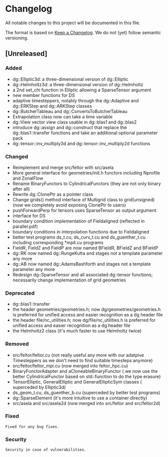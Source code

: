 # Changelog
All notable changes to this project will be documented in this file.

The format is based on [Keep a Changelog](https://keepachangelog.com/en/1.0.0/).
We do not (yet) follow semantic versioning.

## [Unreleased]
### Added
- dg::Elliptic3d: a three-dimensional version of dg::Elliptic
- dg::Helmholtz3d: a three-dimensional version of dg::Helmholtz
- a 2nd set\_chi function in Elliptic allowing a SparseTensor argument
- new member functions for DS
- adaptive timesteppers, notably through the dg::Adaptive and dg::ERKStep and
  dg::ARKStep classes
- dg::ButcherTableau and dg::ConvertsToButcherTableau
- Extrapolation class now can take a time variable
- dg::View vector view class usable in dg::blas1 and dg::blas2
- introduce dg::assign and dg::construct that replace the dg::blas1::transfer
  functions and take an additional optional parameter pack
- dg::tensor::inv\_multiply3d and dg::tensor::inv\_multiply2d functions

### Changed
- Reimplement and merge src/feltor with src/asela
- More general interface for geometries/init.h functors including Nprofile and
  ZonalFlow
- Rename BinaryFunctors to CylindricalFunctors (they are not only binary after all)
- Rewrite dg::ClonePtr as a pointer class
- Change grids() method interface of Multigrid class to grid(unsigned) (now we
  completely avoid exposing ClonePtr to users)
- pushForwardPerp for tensors uses SparseTensor as output argument
- interface for DS
- boundary condition implementation of Fieldaligned (reflected in parallel.pdf)
- boundary conditions in interpolation functions due to Fieldaligned
- better test programs ds\_t.cu, ds\_curv\_t.cu and ds\_guenther\_t.cu
  including corresponding \*mpit.cu programs
- FieldR, FieldZ and FieldP are now named BFieldR, BFieldZ and BFieldP
- dg::RK now named dg::RungeKutta and stages not a template parameter any more
- dg::AB now named dg::AdamsBashforth and stages not a template parameter any more
- Redesign dg::SparseTensor and all associated dg::tensor functions;
  necessarily change implementation of grid geometries

### Deprecated
- dg::blas1::transfer
- the header geometries/geometries.h; now dg/geometries/geometries.h is
  preferred for unified access and easier recognition as a dg header file
- the header file/nc\_utilities.h; now dg/file/nc\_utilities.h is preferred for
  unified access and easier recognition as a dg header file
- the Helmholtz2 class (it's much faster to use Helmholtz twice)

### Removed
- src/feltor/feltor.cu (not really useful any more with our adatpive
  Timesteppers as we don't need to find suitable timesteps anymore)
- src/feltor/feltor\_mpi.cu (now merged into feltor\_hpc.cu)
- BinaryFunctorAdapter and aCloneableBinaryFunctor ( we now use the better
  CylindricalFunctor based on std::function to do the type erasure)
- TensorElliptic, GeneralElliptic and GeneralEllipticSym classes ( superceded
  by Elliptic3d)
- ds\_geom\_t.cu, ds\_guenther\_b.cu (superceded by better test programs)
- dg::SparseElement (it's more intuitive to use a container directly)
- src/asela and src/asela2d (now merged into src/feltor and src/feltor2d)

### Fixed
    Fixed for any bug fixes.

### Security
    Security in case of vulnerabilities.

